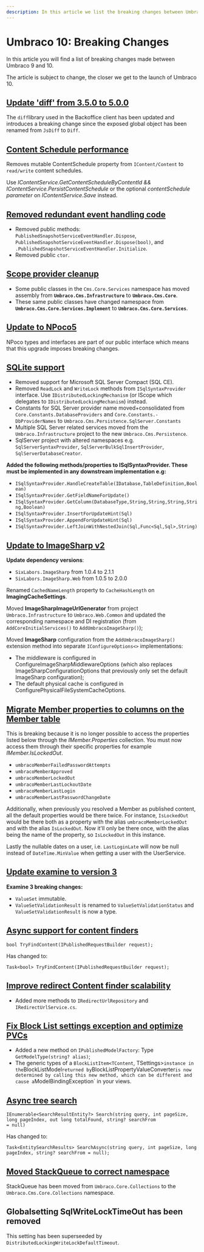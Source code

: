 ```yaml
---
description: In this article we list the breaking changes between Umbraco 9 and 10
---
```


# Umbraco 10: Breaking Changes

In this article you will find a list of breaking changes made between Umbraco 9 and 10.

The article is subject to change, the closer we get to the launch of Umbraco 10.

## [Update 'diff' from 3.5.0 to 5.0.0](https://github.com/umbraco/Umbraco-CMS/issues/12337)

The `diff`library used in the Backoffice client has been updated and introduces a breaking change since the exposed global object has been renamed from `JsDiff` to `Diff`.

## [Content Schedule performance](https://github.com/umbraco/Umbraco-CMS/pull/11398)

Removes mutable ContentSchedule property from `IContent/Content` to `read/write` content schedules.

Use _IContentService.GetContentScheduleByContentId && IContentService.PersistContentSchedule_ or the optional _contentSchedule parameter_ on _IContentService.Save_ instead.

## [Removed redundant event handling code](https://github.com/umbraco/Umbraco-CMS/pull/11842)

* Removed public methods: `PublishedSnapshotServiceEventHandler.Dispose`, `PublishedSnapshotServiceEventHandler.Dispose(bool)`, and `.PublishedSnapshotServiceEventHandler.Initialize`.
* Removed public `ctor`.

## [Scope provider cleanup](https://github.com/umbraco/Umbraco-CMS/pull/11859)

* Some public classes in the `Cms.Core.Services` namespace has moved assembly from **`Umbraco.Cms.Infrastructure`** to **`Umbraco.Cms.Core`**.
* These same public classes have changed namespace from **`Umbraco.Cms.Core.Services.Implement`** to **`Umbraco.Cms.Core.Services`**.

## [Update to NPoco5](https://github.com/umbraco/Umbraco-CMS/pull/11880)

NPoco types and interfaces are part of our public interface which means that this upgrade imposes breaking changes.

## [SQLite support](https://github.com/umbraco/Umbraco-CMS/pull/11922)

* Removed support for Microsoft SQL Server Compact (SQL CE).
* Removed `ReadLock` and `WriteLock` methods from `ISqlSyntaxProvider` interface. Use `IDistributedLockingMechanism` (or IScope which delegates to `IDistributedLockingMechanism`) instead.
* Constants for SQL Server provider name moved+consolidated from `Core.Constants.DatabaseProviders` and `Core.Constants.-DbProviderNames` to `Umbraco.Cms.Persistence.SqlServer.Constants`
* Multiple SQL Server related services moved from the `Umbraco.Infrastructure` project to the new `Umbraco.Cms.Persistence`.
* SqlServer project with altered namespaces e.g. `SqlServerSyntaxProvider`, `SqlServerBulkSqlInsertProvider`, `SqlServerDatabaseCreator`.

**Added the following methods/properties to ISqlSyntaxProvider. These must be implemented in any downstream implementation e.g:**

* `ISqlSyntaxProvider.HandleCreateTable(IDatabase,TableDefinition,Boolean)`
* `ISqlSyntaxProvider.GetFieldNameForUpdate()`
* `ISqlSyntaxProvider.GetColumn(DatabaseType,String,String,String,String,Boolean)`
* `ISqlSyntaxProvider.InsertForUpdateHint(Sql)`
* `ISqlSyntaxProvider.AppendForUpdateHint(Sql)`
* `ISqlSyntaxProvider.LeftJoinWithNestedJoin(Sql,Func<Sql,Sql>,String)`

## [Update to ImageSharp v2](https://github.com/umbraco/Umbraco-CMS/pull/12185)

**Update dependency versions**:

* `SixLabors.ImageSharp` from 1.0.4 to 2.1.1
* `SixLabors.ImageSharp.Web` from 1.0.5 to 2.0.0

Renamed `CachedNameLength` property to `CacheHashLength` on **ImagingCacheSettings**.

Moved **ImageSharpImageUrlGenerator** from project `Umbraco.Infrastructure` to `Umbraco.Web.Common` and updated the corresponding namespace and DI registration (from `AddCoreInitialServices()` to `AddUmbracoImageSharp()`);

Moved **ImageSharp** configuration from the `AddUmbracoImageSharp()` extension method into separate `IConfigureOptions<>` implementations:

* The middleware is configured in ConfigureImageSharpMiddlewareOptions (which also replaces ImageSharpConfigurationOptions that previously only set the default ImageSharp configuration);
* The default physical cache is configured in ConfigurePhysicalFileSystemCacheOptions.

## [Migrate Member properties to columns on the Member table](https://github.com/umbraco/Umbraco-CMS/pull/12205)

This is breaking because it is no longer possible to access the properties listed below through the _IMember.Properties_ collection. You must now access them through their specific properties for example _IMember.IsLockedOut_.

* `umbracoMemberFailedPasswordAttempts`
* `umbracoMemberApproved`
* `umbracoMemberLockedOut`
* `umbracoMemberLastLockoutDate`
* `umbracoMemberLastLogin`
* `umbracoMemberLastPasswordChangeDate`

Additionally, when previously you resolved a Member as published content, all the default properties would be there twice. For instance, `IsLockedOut` would be there both as a property with the alias `umbracoMemberLockedOut` and with the alias `IsLockedOut`. Now it'll only be there once, with the alias being the name of the property, so `IsLockedOut` in this instance.

Lastly the nullable dates on a user, i.e. `LastLoginLate` will now be null instead of `DateTime.MinValue` when getting a user with the UserService.

## [Update examine to version 3](https://github.com/umbraco/Umbraco-CMS/pull/12307)

**Examine 3 breaking changes:**

* `ValueSet` immutable.
* `ValueSetValidationResult` is renamed to `ValueSetValidationStatus` and `ValueSetValidationResult` is now a type.

## [Async support for content finders](https://github.com/umbraco/Umbraco-CMS/pull/12340)

```
bool TryFindContent(IPublishedRequestBuilder request);
```

Has changed to:

```
Task<bool> TryFindContent(IPublishedRequestBuilder request);
```

## [Improve redirect Content finder scalability](https://github.com/umbraco/Umbraco-CMS/pull/12341)

* Added more methods to `IRedirectUrlRepository` and `IRedirectUrlService.cs`.

## [Fix Block List settings exception and optimize PVCs](https://github.com/umbraco/Umbraco-CMS/pull/12342)

* Added a new method on `IPublishedModelFactory`: Type `GetModelType(string? alias)`;
* The generic types of a `BlockListItem<TContent`, TSettings>`instance in the`BlockListModel`returned by`BlockListPropertyValueConverter`is now determined by calling this new method, which can be different and cause a`ModelBindingException\` in your views.

## [Async tree search](https://github.com/umbraco/Umbraco-CMS/pull/12344)

```
IEnumerable<SearchResultEntity?> Search(string query, int pageSize, long pageIndex, out long totalFound, string? searchFrom 
= null)
```

Has changed to:

```
Task<EntitySearchResults> SearchAsync(string query, int pageSize, long pageIndex, string? searchFrom = null);
```

## [Moved StackQueue to correct namespace](https://github.com/umbraco/Umbraco-CMS/pull/12347)

StackQueue has been moved from `Umbraco.Core.Collections` to the `Umbraco.Cms.Core.Collections` namespace.

## Globalsetting SqlWriteLockTimeOut has been removed

This setting has been superseeded by `DistributedLockingWriteLockDefaultTimeout`.

